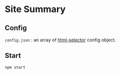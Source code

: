 # Site Summary

## Config

`config.json` : an array of [html-selector](https://github.com/whilefor/html-selector) config object.

## Start

```
npm start
```
